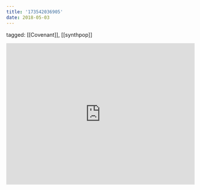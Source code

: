 ```yaml
---
title: '173542036905'
date: 2018-05-03
---
```

tagged: [[Covenant]], [[synthpop]]
<iframe allow="accelerometer; autoplay; clipboard-write; encrypted-media; gyroscope; picture-in-picture" allowfullscreen="" frameborder="0" height="375" id="youtube_iframe" src="https://www.youtube.com/embed/pvBQ0ld23dY?feature=oembed&amp;enablejsapi=1&amp;origin=https://safe.txmblr.com&amp;wmode=opaque" width="500"></iframe>